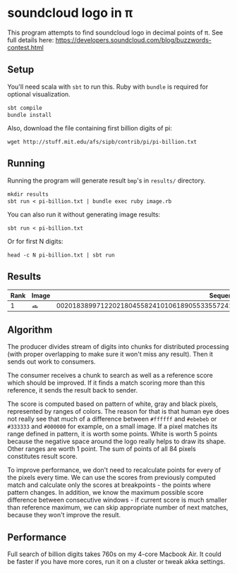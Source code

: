 # soundcloud logo in π

This program attempts to find soundcloud logo in decimal points of π. See full details here: https://developers.soundcloud.com/blog/buzzwords-contest.html

## Setup

You'll need scala with `sbt` to run this. Ruby with `bundle` is required for optional visualization.

```
sbt compile
bundle install
```

Also, download the file containing first billion digits of pi:

```
wget http://stuff.mit.edu/afs/sipb/contrib/pi/pi-billion.txt
```

## Running

Running the program will generate result `bmp`'s in `results/` directory.

```
mkdir results
sbt run < pi-billion.txt | bundle exec ruby image.rb
```

You can also run it without generating image results:

```
sbt run < pi-billion.txt
```

Or for first N digits:

```
head -c N pi-billion.txt | sbt run
```

## Results

| Rank | Image                                                                                                                                                                                                    | Sequence                                                                             | Offset    |
|------|----------------------------------------------------------------------------------------------------------------------------------------------------------------------------------------------------------|--------------------------------------------------------------------------------------|-----------|
| 1    | ![](https://github.com/pewniak747/soundcloud-logo/blob/master/results-weighted-ranged-2/133-002018389971220218045582410106189055335572418584786986482348181759008404675658168791-987322078.bmp?raw=true) | 002018389971220218045582410106189055335572418584786986482348181759008404675658168791 | 986358010 |

## Algorithm

The producer divides stream of digits into chunks for distributed processing (with proper overlapping to make sure it won't miss any result). Then it sends out work to consumers.

The consumer receives a chunk to search as well as a reference score which should be improved. If it finds a match scoring more than this reference, it sends the result back to sender.

The score is computed based on pattern of white, gray and black pixels, represented by ranges of colors. The reason for that is that human eye does not really see that much of a difference between `#ffffff` and `#ebebeb` or `#333333` and `#000000` for example, on a small image. If a pixel matches its range defined in pattern, it is worth some points. White is worth 5 points because the negative space around the logo really helps to draw its shape. Other ranges are worth 1 point. The sum of points of all 84 pixels constitutes result score.

To improve performance, we don't need to recalculate points for every of the pixels every time. We can use the scores from previously computed match and calculate only the scores at breakpoints - the points where pattern changes. In addition, we know the maximum possible score difference between consecutive windows - if current score is much smaller than reference maximum, we can skip appropriate number of next matches, because they won't improve the result.

## Performance

Full search of billion digits takes 760s on my 4-core Macbook Air. It could be faster if you have more cores, run it on a cluster or tweak akka settings.
